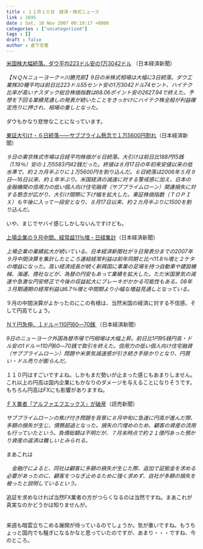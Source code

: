 ```yaml
---
title : １１月１０日　経済・株式ニュース
link : 1695
date : Sat, 10 Nov 2007 00:19:17 +0000
categories : ["uncategorized"]
tags : []
draft : false
author : 倉下忠憲
---
```


<A HREF="http://www.nikkei.co.jp/news/main/20071110ATB7IAA0510112007.html" TARGET="_blank">米国株大幅続落、ダウ平均223ドル安の1万3042ドル</A> （日本経済新聞）<BR><BR><I>【ＮＱＮニューヨーク＝川勝充郎】9日の米株式相場は大幅に3日続落。ダウ工業株30種平均は前日比223ドル55セント安の1万3042ドル74セント、ハイテク比率が高いナスダック総合株価指数は68.06ポイント安の2627.94で終えた。予想を下回る業績見通しの発表が続いたことをきっかけにハイテク株全般が利益確定売りに押され、相場の重しとなった。</I><BR><BR>ダウもかなり悲惨なことになっています。<BR><BR><A HREF="http://www.nikkei.co.jp/news/market/20071109m1ds0iss1609.html" TARGET="_blank">東証大引け・６日続落――サブプライム懸念で１万5600円割れ</A>（日本経済新聞）<BR><BR><I>９日の東京株式市場は日経平均株価が６日続落。大引けは前日比188円15銭（1.19％）安の１万5583円42銭だった。終値は８月17日の年初来安値以来の低水準で、約２カ月半ぶりに１万5600円を割り込んだ。６日続落は2006年５月９日―16日以来、約１年半ぶり。米国経済の減速に対する警戒感に加え、日本の金融機関の信用力の低い個人向け住宅融資（サブプライムローン）関連損失に対する懸念が広がり、大引け間際に下げ幅を拡大した。東証株価指数（ＴＯＰＩＸ）も午後に入って一段安となり、８月17日以来、約２カ月半ぶりに1500を割り込んだ。</I><BR><BR>いや、まじでヤバイ感じしかしないんですけども。<BR><BR><A HREF="http://www.nikkei.co.jp/news/sangyo/20071110AT2D0900B09112007.html" TARGET="_blank">上場企業の９月中間、経常益11％増・日経集計</A>（日本経済新聞）<BR><BR><I>上場企業の業績拡大が続いている。日本経済新聞社が９日発表分までの2007年９月中間決算を集計したところ連結経常利益は前年同期と比べ11.8％増と２ケタの増益になった。高い経済成長が続く新興国に事業の足場を持つ自動車や建設機械、海運、商社などが、為替の円安もあって業績を拡大した。ただ米国景気の減速や急激な円安修正で今後の収益拡大にブレーキがかかる可能性もある。08年３月期通期の経常利益は6.7％増と中間期より小幅な増益見通しとなっている。</I><BR><BR>９月の中間決算がよかったのにこの有様は、当然米国の経済に対する不信感、そして円高でしょう。<BR><BR><A HREF="http://www.nikkei.co.jp/news/main/20071110ATM7IAA0510112007.html" TARGET="_blank">ＮＹ円急伸、１ドル＝110円60―70銭 </A>（日本経済新聞）<BR><BR><I>9日のニューヨーク外国為替市場で円相場は大幅上昇。前日比1円95銭円高・ドル安の1ドル＝110円60―70銭で取引を終えた。信用力の低い個人向け住宅融資（サブプライムローン）問題や米景気減速感が引き続き手掛かりとなり、円買い・ドル売りが膨らんだ。</I><BR><BR>１１０円はすごいですよね。しかもまだ勢いが止まった感じもあまりしません。これ以上の円高は国内企業にもかなりのダメージを与えることになりそうです。もちろん円高はFXにも影響がありますね。<BR><BR><A HREF="http://www.yomiuri.co.jp/atmoney/news/20071109ib21.htm" TARGET="_blank">ＦＸ業者「アルファエフエックス」が破産</A>（読売新聞）<BR><BR><I>サブプライムローンの焦げ付き問題を背景に８月中旬に急速に円高が進んだ際、多額の損失が生じ、債務超過となった。損失の穴埋めのため、顧客の資産の流用も行っていたという。負債総額は不明だが、７月末時点で約２１億円あった預かり資産の返済は難しいとみられる。</I><BR><BR>まあこれは<BR><BR><I>　金融庁によると、同社は顧客に多額の損失が生じた際、追加で証拠金を求める必要があったのに、顧客をつなぎ止めるために強く求めず、自社が多額の損失を被ったと説明しているという。</I><BR><BR>追証を求めなければ当然FX業者の方がつらくなるのは当然ですね。まあこれが真実なのかどうかは知りませんが。<BR><BR><BR>来週も暗雲立ちこめる展開が待っているのでしょうか。気が重いですね。もうちょっと国内でも騒ぎになるかなと思っていたのですが、あまり・・・ですね、今のところ。<BR><BR><br><br>
